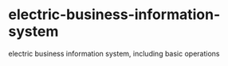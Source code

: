 # electric-business-information-system
electric business information system, including basic operations
